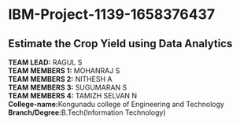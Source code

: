 # IBM-Project-1139-1658376437
Estimate the Crop Yield using Data Analytics<br/>
--------------------------------------------
<b>TEAM LEAD:</b> RAGUL S<br/>
<b>TEAM MEMBERS 1:</b> MOHANRAJ S<br/>
<b>TEAM MEMBERS 2:</b> NITHESH A<br/>
<b>TEAM MEMBERS 3:</b> SUGUMARAN S<br/>
<b>TEAM MEMBERS 4:</b> TAMIZH SELVAN N<br/>
<b>College-name:</b>Kongunadu college of Engineering and Technology<br/>
<b>Branch/Degree:</b>B.Tech(Information Technology)
